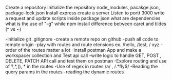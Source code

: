 Create a repository
Initialize the repository
node_modules, pacakge.json, package-lock.json
Install express
create a server 
Listen to portt 3000
write a request and update scripts inside package json 
what are dependencies
what is the use of "-g" while npm install 
difference between caret and tildes (^ vs ~)

-initialize git 
.gitignore
-create a remote repo on github 
-push all code to rempte origin 
-play with routes and route etensions ex. /hello, /test, / xyz
-order of the routes matter a lot 
-Install postman App and make a workspace/ collection and Test api call
-write logic to handle GET, POST , DELETE, PATCH  API call and test them on postman 
-Explore routing and use of ?,*,(), * in the routes
-Use of regex in routes /a/ , /.*fly$/
-Reading the query params in the routes 
-reading the dynamic routes